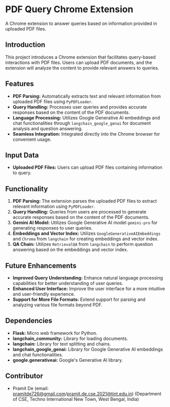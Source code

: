 # PDF Query Chrome Extension

A Chrome extension to answer queries based on information provided in uploaded PDF files.

## Introduction

This project introduces a Chrome extension that facilitates query-based interactions with PDF files. Users can upload PDF documents, and the extension will analyze the content to provide relevant answers to queries.

## Features

- **PDF Parsing:** Automatically extracts text and relevant information from uploaded PDF files using `PyPDFLoader`.
- **Query Handling:** Processes user queries and provides accurate responses based on the content of the PDF documents.
- **Language Processing:** Utilizes Google Generative AI embeddings and chat functionalities through `langchain_google_genai` for document analysis and question answering.
- **Seamless Integration:** Integrated directly into the Chrome browser for convenient usage.

## Input Data

- **Uploaded PDF Files:** Users can upload PDF files containing information to query.

## Functionality

1. **PDF Parsing:** The extension parses the uploaded PDF files to extract relevant information using `PyPDFLoader`.
2. **Query Handling:** Queries from users are processed to generate accurate responses based on the content of the PDF documents.
3. **Gemini AI Model:** Utilizes Google Generative AI model `gemini-pro` for generating responses to user queries.
4. **Embeddings and Vector Index:** Utilizes `GoogleGenerativeAIEmbeddings` and `Chroma` from `langchain` for creating embeddings and vector index.
5. **QA Chain:** Utilizes `RetrievalQA` from `langchain` to perform question answering based on the embeddings and vector index.

## Future Enhancements

- **Improved Query Understanding:** Enhance natural language processing capabilities for better understanding of user queries.
- **Enhanced User Interface:** Improve the user interface for a more intuitive and user-friendly experience.
- **Support for More File Formats:** Extend support for parsing and analyzing various file formats beyond PDF.

## Dependencies

- **Flask:** Micro web framework for Python.
- **langchain_community:** Library for loading documents.
- **langchain:** Library for text splitting and chains.
- **langchain_google_genai:** Library for Google Generative AI embeddings and chat functionalities.
- **google.generativeai:** Google's Generative AI library.

## Contributor
- Pramit De (email: pramitde726@gmail.com/pramit.de.cse.2021@tint.edu.in) (Department of CSE, Techno International New Town, West Bengal, India)   
   
